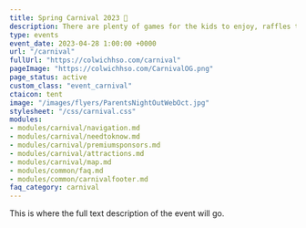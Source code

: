 ```yaml
---
title: Spring Carnival 2023 🎪
description: There are plenty of games for the kids to enjoy, raffles to be won, and money to be raised for CES.
type: events
event_date: 2023-04-28 1:00:00 +0000
url: "/carnival"
fullUrl: "https://colwichhso.com/carnival"
pageImage: "https://colwichhso.com/CarnivalOG.png"
page_status: active
custom_class: "event_carnival"
ctaicon: tent
image: "/images/flyers/ParentsNightOutWebOct.jpg"
stylesheet: "/css/carnival.css"
modules:
- modules/carnival/navigation.md
- modules/carnival/needtoknow.md
- modules/carnival/premiumsponsors.md
- modules/carnival/attractions.md
- modules/carnival/map.md
- modules/common/faq.md
- modules/common/carnivalfooter.md
faq_category: carnival
---
```

This is where the full text description of the event will go.